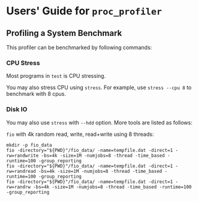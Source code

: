 # Users' Guide for `proc_profiler`

## Profiling a System Benchmark

This profiler can be benchmarked by following commands:

### CPU Stress

Most programs in `test` is CPU stressing.

You may also stress CPU using `stress`. For example, use `stress --cpu 8` to benchmark with 8 cpus.

### Disk IO

You may also use `stress` with `--hdd` option. More tools are listed as follows:

`fio` with 4k random read, write, read+write using 8 threads:

```shell
mkdir -p fio_data
fio -directory="${PWD}"/fio_data/ -name=tempfile.dat -direct=1 -rw=randwrite -bs=4k -size=1M -numjobs=8 -thread -time_based -runtime=100 -group_reporting
fio -directory="${PWD}"/fio_data/ -name=tempfile.dat -direct=1 -rw=randread -bs=4k -size=1M -numjobs=8 -thread -time_based -runtime=100 -group_reporting
fio -directory="${PWD}"/fio_data/ -name=tempfile.dat -direct=1 -rw=randrw -bs=4k -size=1M -numjobs=8 -thread -time_based -runtime=100 -group_reporting
```
